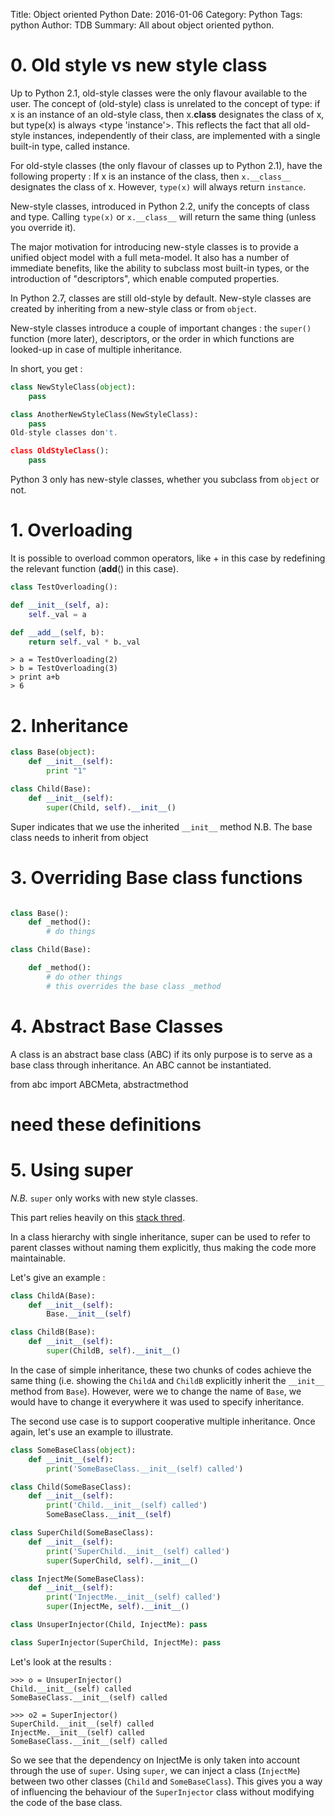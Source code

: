 Title: Object oriented Python
Date: 2016-01-06
Category: Python
Tags: python
Author: TDB
Summary: All about object oriented python.

# 0. Old style vs new style class


Up to Python 2.1, old-style classes were the only flavour available to the user. The concept of (old-style) class is unrelated to the concept of type: if x is an instance of an old-style class, then x.__class__ designates the class of x, but type(x) is always <type 'instance'>. This reflects the fact that all old-style instances, independently of their class, are implemented with a single built-in type, called instance.

For old-style classes (the only flavour of classes up to Python 2.1), have the following property :
If x is an instance of the class, then `x.__class__` designates the class of x.
However, `type(x)` will always return `instance`.

New-style classes, introduced in Python 2.2, unify the concepts of class and type. Calling `type(x)` or `x.__class__` will return the same thing (unless you override it). 

The major motivation for introducing new-style classes is to provide a unified object model with a full meta-model. It also has a number of immediate benefits, like the ability to subclass most built-in types, or the introduction of "descriptors", which enable computed properties.

In Python 2.7, classes are still old-style by default. New-style classes are created by inheriting from a new-style class or from `object`.

New-style classes introduce a couple of important changes : the `super()` function (more later), descriptors, or the order in which functions are looked-up in case of multiple inheritance.

In short, you get :

```python
class NewStyleClass(object):
    pass

class AnotherNewStyleClass(NewStyleClass):
    pass
Old-style classes don't.

class OldStyleClass():
    pass
```

Python 3 only has new-style classes, whether you subclass from `object` or not.

# 1. Overloading

It is possible to overload common operators, like + in this case by redefining the relevant function (__add__() in this case).

```python
class TestOverloading():

def __init__(self, a):
	self._val = a

def __add__(self, b):
	return self._val * b._val
```

	> a = TestOverloading(2)
	> b = TestOverloading(3)
	> print a+b
	> 6

# 2. Inheritance

```python
class Base(object):
	def __init__(self):
		print "1"

class Child(Base):
	def __init__(self):
		super(Child, self).__init__()
```

Super indicates that we use the inherited `__init__` method
N.B. The base class needs to inherit from object

# 3. Overriding Base class functions

```python

class Base():
	def _method():
		# do things

class Child(Base):

	def _method():
		# do other things
		# this overrides the base class _method
```


# 4. Abstract Base Classes

A class is an abstract base class (ABC) if its only purpose is to serve as a base class through inheritance.
An ABC cannot be instantiated.

from abc import ABCMeta, abstractmethod
# need these definitions


# 5. Using super

*N.B.* `super` only works with new style classes.

This part relies heavily on this [stack thred](http://stackoverflow.com/questions/222877/how-to-use-super-in-python/33469090#33469090).

In a class hierarchy with single inheritance, super can be used to refer to parent classes without naming them explicitly, thus making the code more maintainable. 

Let's give an example :

```python
class ChildA(Base):
    def __init__(self):
        Base.__init__(self)

class ChildB(Base):
    def __init__(self):
        super(ChildB, self).__init__()
```

In the case of simple inheritance, these two chunks of codes achieve the same thing (i.e. showing the `ChildA` and `ChildB` explicitly inherit the `__init__` method from `Base`). However, were we to change the name of `Base`, we would have to change it everywhere it was used to specify inheritance.

The second use case is to support cooperative multiple inheritance. Once again, let's use an example to illustrate. 

```python
class SomeBaseClass(object):
    def __init__(self):
        print('SomeBaseClass.__init__(self) called')

class Child(SomeBaseClass):
    def __init__(self):
        print('Child.__init__(self) called')
        SomeBaseClass.__init__(self)

class SuperChild(SomeBaseClass):
    def __init__(self):
        print('SuperChild.__init__(self) called')
        super(SuperChild, self).__init__()

class InjectMe(SomeBaseClass):
    def __init__(self):
        print('InjectMe.__init__(self) called')
        super(InjectMe, self).__init__()

class UnsuperInjector(Child, InjectMe): pass

class SuperInjector(SuperChild, InjectMe): pass
```

Let's look at the results :

	>>> o = UnsuperInjector()
	Child.__init__(self) called
	SomeBaseClass.__init__(self) called

	>>> o2 = SuperInjector()
	SuperChild.__init__(self) called
	InjectMe.__init__(self) called
	SomeBaseClass.__init__(self) called

So we see that the dependency on InjectMe is only taken into account through the use of `super`.
Using `super`, we can inject a class (`InjectMe`) between two other classes (`Child` and `SomeBaseClass`). This gives you a way of influencing the behaviour of the `SuperInjector` class without modifying the code of the base class.